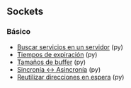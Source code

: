 ## Sockets

### Básico
- [Buscar servicios en un servidor](https://github.com/mondeja/fullstack/tree/master/backend/src/012-protocolos_red/sockets/find_services) (py)
- [Tiempos de expiración](https://github.com/mondeja/fullstack/tree/master/backend/src/012-protocolos_red/sockets/timeout) (py)
- [Tamaños de buffer](https://github.com/mondeja/fullstack/tree/master/backend/src/012-protocolos_red/sockets/buffer_sizes) (py)
- [Sincronía <-> Asincronía](https://github.com/mondeja/fullstack/tree/master/backend/src/012-protocolos_red/sockets/async) (py)
- [Reutilizar direcciones en espera](https://github.com/mondeja/fullstack/tree/master/backend/src/012-protocolos_red/sockets/async) (py)
